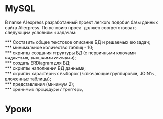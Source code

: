 # MySQL

В папке Aliexpress разработанный проект легкого подобия базы данных сайта Aliexpress. По условию проект должен соответствовать следующим условиям и задачам:

*** Составить общее текстовое описание БД и решаемых ею задач;  
*** минимальное количество таблиц - 10;  
*** скрипты создания структуры БД (с первичными ключами, индексами, внешними ключами);  
*** создать ERDiagram для БД;  
*** скрипты наполнения БД данными;  
*** скрипты характерных выборок (включающие группировки, JOIN'ы, вложенные таблицы);  
*** представления (минимум 2);  
*** хранимые процедуры / триггеры;  


# Уроки
